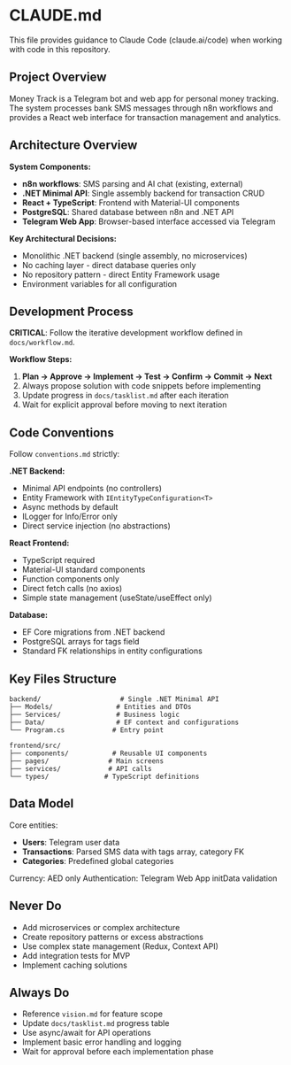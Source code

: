 # CLAUDE.md

This file provides guidance to Claude Code (claude.ai/code) when working with code in this repository.

## Project Overview

Money Track is a Telegram bot and web app for personal money tracking. The system processes bank SMS messages through n8n workflows and provides a React web interface for transaction management and analytics.

## Architecture Overview

**System Components:**
- **n8n workflows**: SMS parsing and AI chat (existing, external)
- **.NET Minimal API**: Single assembly backend for transaction CRUD
- **React + TypeScript**: Frontend with Material-UI components
- **PostgreSQL**: Shared database between n8n and .NET API
- **Telegram Web App**: Browser-based interface accessed via Telegram

**Key Architectural Decisions:**
- Monolithic .NET backend (single assembly, no microservices)
- No caching layer - direct database queries only
- No repository pattern - direct Entity Framework usage
- Environment variables for all configuration

## Development Process

**CRITICAL**: Follow the iterative development workflow defined in `docs/workflow.md`. 

**Workflow Steps:**
1. **Plan → Approve → Implement → Test → Confirm → Commit → Next**
2. Always propose solution with code snippets before implementing
3. Update progress in `docs/tasklist.md` after each iteration
4. Wait for explicit approval before moving to next iteration

## Code Conventions

Follow `conventions.md` strictly:

**.NET Backend:**
- Minimal API endpoints (no controllers)
- Entity Framework with `IEntityTypeConfiguration<T>`
- Async methods by default
- ILogger for Info/Error only
- Direct service injection (no abstractions)

**React Frontend:**
- TypeScript required
- Material-UI standard components
- Function components only
- Direct fetch calls (no axios)
- Simple state management (useState/useEffect only)

**Database:**
- EF Core migrations from .NET backend
- PostgreSQL arrays for tags field
- Standard FK relationships in entity configurations

## Key Files Structure

```
backend/                    # Single .NET Minimal API
├── Models/                # Entities and DTOs
├── Services/              # Business logic
├── Data/                  # EF context and configurations
└── Program.cs            # Entry point

frontend/src/
├── components/           # Reusable UI components
├── pages/               # Main screens
├── services/            # API calls
└── types/              # TypeScript definitions
```

## Data Model

Core entities:
- **Users**: Telegram user data
- **Transactions**: Parsed SMS data with tags array, category FK
- **Categories**: Predefined global categories

Currency: AED only
Authentication: Telegram Web App initData validation

## Never Do
- Add microservices or complex architecture
- Create repository patterns or excess abstractions
- Use complex state management (Redux, Context API)
- Add integration tests for MVP
- Implement caching solutions

## Always Do
- Reference `vision.md` for feature scope
- Update `docs/tasklist.md` progress table
- Use async/await for API operations
- Implement basic error handling and logging
- Wait for approval before each implementation phase